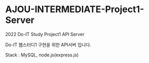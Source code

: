 # AJOU-INTERMEDIATE-Project1-Server
2022 Do-IT Study Project1 API Server

Do-IT 웹스터디1 구현을 위한 API서버 입니다.

Stack : MySQL, node.js(express.js)

